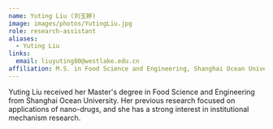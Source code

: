 ```yaml
---
name: Yuting Liu (刘玉婷)
image: images/photos/YutingLiu.jpg
role: research-assistant
aliases:
  - Yuting Liu
links:
  email: liuyuting80@westlake.edu.cn
affiliation: M.S. in Food Science and Engineering, Shanghai Ocean University
---
```


Yuting Liu received her Master's degree in Food Science and Engineering from Shanghai Ocean University. Her previous research focused on applications of nano-drugs, and she has a strong interest in institutional mechanism research.